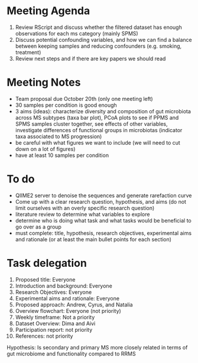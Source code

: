 # Meeting Agenda
1. Review RScript and discuss whether the filtered dataset has enough observations for each ms category (mainly SPMS)
2. Discuss potential confounding variables, and how we can find a balance between keeping samples and reducing confounders (e.g. smoking, treatment)
3. Review next steps and if there are key papers we should read

# Meeting Notes
* Team proposal due October 20th (only one meeting left)
* 30 samples per condition is good enough
* 3 aims (ideas): characterize diversity and composition of gut microbiota across MS subtypes (taxa bar plot), PCoA plots to see if PPMS and SPMS samples cluster together, see effects of other variables, investigate differences of functional groups in microbiotas (indicator taxa associated to MS progression)
* be careful with what figures we want to include (we will need to cut down on a lot of figures)
* have at least 10 samples per condition

# To do
* QIIME2 server to denoise the sequences and generate rarefaction curve
* Come up with a clear research question, hypothesis, and aims (do not limit ourselves with an overly specific research question)
* literature review to determine what variables to explore
* determine who is doing what task and what tasks would be beneficial to go over as a group
* must complete: title, hypothesis, research objectives, experimental aims and rationale (or at least the main bullet points for each section)

# Task delegation
1. Proposed title: Everyone
2. Introduction and background: Everyone
3. Research Objectives: Everyone
4. Experimental aims and rationale: Everyone
5. Proposed approach: Andrew, Cyrus, and Natalia
6. Overview flowchart: Everyone (not priority)
7. Weekly timeframe: Not a priority
8. Dataset Overview: Dima and Aivi
9. Participation report: not priority
10. References: not priority

Hypothesis: Is secondary and primary MS more closely related in terms of gut microbiome and functionality compared to RRMS
